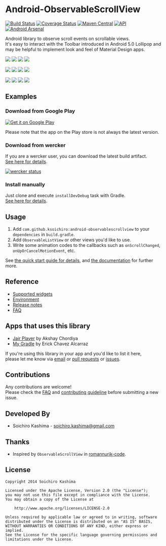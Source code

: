 # Android-ObservableScrollView

[![Build Status](http://img.shields.io/travis/ksoichiro/Android-ObservableScrollView.svg?style=flat)](https://travis-ci.org/ksoichiro/Android-ObservableScrollView)
[![Coverage Status](https://img.shields.io/coveralls/ksoichiro/Android-ObservableScrollView/master.svg?style=flat)](https://coveralls.io/r/ksoichiro/Android-ObservableScrollView?branch=master)
[![Maven Central](http://img.shields.io/maven-central/v/com.github.ksoichiro/android-observablescrollview.svg?style=flat)](https://github.com/ksoichiro/Android-ObservableScrollView/releases/latest)
[![API](https://img.shields.io/badge/API-9%2B-brightgreen.svg?style=flat)](https://android-arsenal.com/api?level=9)
[![Android Arsenal](https://img.shields.io/badge/Android%20Arsenal-Android--ObservableScrollView-brightgreen.svg?style=flat)](https://android-arsenal.com/details/1/1136)

Android library to observe scroll events on scrollable views.  
It's easy to interact with the Toolbar introduced in Android 5.0 Lollipop  and may be helpful to implement look and feel of Material Design apps.

![](https://raw.githubusercontent.com/ksoichiro/Android-ObservableScrollView/master/samples/images/demo12.gif)
![](https://raw.githubusercontent.com/ksoichiro/Android-ObservableScrollView/master/samples/images/demo10.gif)
![](https://raw.githubusercontent.com/ksoichiro/Android-ObservableScrollView/master/samples/images/demo11.gif)
![](https://raw.githubusercontent.com/ksoichiro/Android-ObservableScrollView/master/samples/images/demo13.gif)

![](https://raw.githubusercontent.com/ksoichiro/Android-ObservableScrollView/master/samples/images/demo1.gif)
![](https://raw.githubusercontent.com/ksoichiro/Android-ObservableScrollView/master/samples/images/demo2.gif)
![](https://raw.githubusercontent.com/ksoichiro/Android-ObservableScrollView/master/samples/images/demo3.gif)
![](https://raw.githubusercontent.com/ksoichiro/Android-ObservableScrollView/master/samples/images/demo4.gif)

![](https://raw.githubusercontent.com/ksoichiro/Android-ObservableScrollView/master/samples/images/demo5.gif)
![](https://raw.githubusercontent.com/ksoichiro/Android-ObservableScrollView/master/samples/images/demo6.gif)
![](https://raw.githubusercontent.com/ksoichiro/Android-ObservableScrollView/master/samples/images/demo7.gif)
![](https://raw.githubusercontent.com/ksoichiro/Android-ObservableScrollView/master/samples/images/demo8.gif)


## Examples

### Download from Google Play

[![Get it on Google Play](https://developer.android.com/images/brand/en_generic_rgb_wo_45.png)](https://play.google.com/store/apps/details?id=com.github.ksoichiro.android.observablescrollview.samples2)

Please note that the app on the Play store is not always the latest version.

### Download from wercker

If you are a wercker user, you can download the latest build artifact.  
[See here for details](docs/example/wercker.md).

[![wercker status](https://app.wercker.com/status/8d1e27d9f4a662b25dbe70402733582b/m/master "wercker status")](https://app.wercker.com/project/bykey/8d1e27d9f4a662b25dbe70402733582b)

### Install manually

Just clone and execute `installDevDebug` task with Gradle.  
[See here for details](docs/example/android-studio.md).

## Usage

1. Add `com.github.ksoichiro:android-observablescrollview` to your `dependencies` in `build.gradle`.
1. Add `ObservableListView` or other views you'd like to use.
1. Write some animation codes to the callbacks such as `onScrollChanged`, `onUpOrCancelMotionEvent`, etc.

See [the quick start guide for details](docs/quick-start/index.md),
and [the documentation](docs/overview.md) for further more.

## Reference

* [Supported widgets](docs/reference/supported-widgets.md)
* [Environment](docs/reference/enviromnent.md)
* [Release notes](docs/reference/release-notes.md)
* [FAQ](docs/faq.md)

## Apps that uses this library

* [Jair Player](https://play.google.com/store/apps/details?id=aj.jair.music) by Akshay Chordiya
* [My Gradle](https://play.google.com/store/apps/details?id=se.project.generic.mygradle) by Erick Chavez Alcarraz

If you're using this library in your app and you'd like to list it here,  
please let me know via [email](mailto:soichiro.kashima@gmail.com) or [pull requests](https://github.com/ksoichiro/Android-ObservableScrollView/pulls) or [issues](https://github.com/ksoichiro/Android-ObservableScrollView/issues).


## Contributions

Any contributions are welcome!  
Please check the [FAQ](docs/faq.md) and [contributing guideline](https://github.com/ksoichiro/Android-ObservableScrollView/tree/master/CONTRIBUTING.md) before submitting a new issue.


## Developed By

* Soichiro Kashima - <soichiro.kashima@gmail.com>


## Thanks

* Inspired by `ObservableScrollView` in [romannurik-code](https://code.google.com/p/romannurik-code/).


## License

```license
Copyright 2014 Soichiro Kashima

Licensed under the Apache License, Version 2.0 (the "License");
you may not use this file except in compliance with the License.
You may obtain a copy of the License at

    http://www.apache.org/licenses/LICENSE-2.0

Unless required by applicable law or agreed to in writing, software
distributed under the License is distributed on an "AS IS" BASIS,
WITHOUT WARRANTIES OR CONDITIONS OF ANY KIND, either express or implied.
See the License for the specific language governing permissions and
limitations under the License.
```

